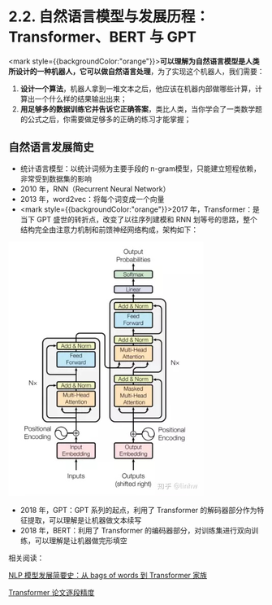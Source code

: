 # 2.2. 自然语言模型与发展历程：Transformer、BERT 与 GPT

<mark style={{backgroundColor:"orange"}}><b>可以理解为自然语言模型是人类所设计的一种机器人</b></mark>**，它可以做自然语言处理**，为了实现这个机器人，我们需要：

1. **设计一个算法**，机器人拿到一堆文本之后，他应该在机器内部做哪些计算，计算出一个什么样的结果输出出来；
2. **用足够多的数据训练它并告诉它正确答案**，类比人类，当你学会了一类数学题的公式之后，你需要做足够多的正确的练习才能掌握；

## 自然语言发展简史

* 统计语言模型：以统计词频为主要手段的 n-gram模型，只能建立短程依赖，非常受到数据集的影响
* 2010 年，RNN（Recurrent Neural Network）
* 2013 年，word2vec：将每个词变成一个向量
* <mark style={{backgroundColor:"orange"}}>2017 年，Transformer：是当下 GPT 盛世的转折点</mark>，改变了以往序列建模和 RNN 划等号的思路，整个结构完全由注意力机制和前馈神经网络构成，架构如下：

![](../assets/transformer.png)

* 2018 年，GPT：GPT 系列的起点，利用了 Transformer 的解码器部分作为特征提取，可以理解是让机器做文本续写
* 2018 年，BERT：利用了 Transformer 的编码器部分，对训练集进行双向训练，可以理解是让机器做完形填空

相关阅读：

[NLP 模型发展简要史：从 bags of words 到 Transformer 家族](../%E5%8F%82%E8%80%83%E6%96%87%E6%A1%A3%E5%90%88%E9%9B%86/NLP-%E6%A8%A1%E5%9E%8B%E5%8F%91%E5%B1%95%E7%AE%80%E8%A6%81%E5%8F%B2-%E4%BB%8E-bags-of-words-%E5%88%B0-Transformer-%E5%AE%B6%E6%97%8F.md "mention")

[Transformer 论文逐段精度](../%E5%8F%82%E8%80%83%E6%96%87%E6%A1%A3%E5%90%88%E9%9B%86/Transformer-%E8%AE%BA%E6%96%87%E9%80%90%E6%AE%B5%E7%B2%BE%E5%BA%A6.md "mention")



